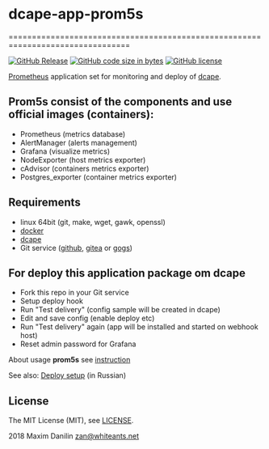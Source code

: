 # dcape-app-prom5s
================================================================================

[![GitHub Release][1]][2] [![GitHub code size in bytes][3]]() [![GitHub license][4]][5]

[1]: https://img.shields.io/github/release/dopos/dcape-app-redmine.svg
[2]: https://github.com/dopos/dcape-app-redmine/releases
[3]: https://img.shields.io/github/languages/code-size/dopos/dcape-app-redmine.svg
[4]: https://img.shields.io/github/license/dopos/dcape-app-redmine.svg
[5]: LICENSE

[Prometheus](http://prometheus.io) application set for monitoring and deploy of [dcape](https://github.com/dopos/dcape).



## **Prom5s** consist of the components and use official images (containers):

* Prometheus (metrics database)
* AlertManager (alerts management)
* Grafana (visualize metrics)
* NodeExporter (host metrics exporter)
* cAdvisor (containers metrics exporter)
* Postgres_exporter (container metrics exporter)

## Requirements

* linux 64bit (git, make, wget, gawk, openssl)
* [docker](http://docker.io)
* [dcape](https://github.com/dopos/dcape)
* Git service ([github](https://github.com), [gitea](https://gitea.io) or [gogs](https://gogs.io))

## For deploy this application package om dcape

* Fork this repo in your Git service
* Setup deploy hook
* Run "Test delivery" (config sample will be created in dcape)
* Edit and save config (enable deploy etc)
* Run "Test delivery" again (app will be installed and started on webhook host)
* Reset admin password for Grafana

About usage **prom5s** see [instruction](https://github.com/abhinand-tw/dcape-app-prom5s/blob/master/usage_prom5s.md)

See also: [Deploy setup](https://github.com/dopos/dcape/blob/master/DEPLOY.md) (in Russian)

## License

The MIT License (MIT), see [LICENSE](LICENSE).

2018 Maxim Danilin <zan@whiteants.net>
